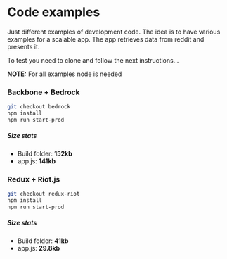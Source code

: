 # Code examples

Just different examples of development code.
The idea is to have various examples for a scalable app.
The app retrieves data from reddit and presents it.

To test you need to clone and follow the next instructions...

**NOTE:** For all examples node is needed

### Backbone + Bedrock

```bash
git checkout bedrock
npm install
npm run start-prod
```

##### Size stats
- Build folder: **152kb**
- app.js: **141kb**

### Redux + Riot.js

```bash
git checkout redux-riot
npm install
npm run start-prod
```

##### Size stats
- Build folder: **41kb**
- app.js: **29.8kb**
